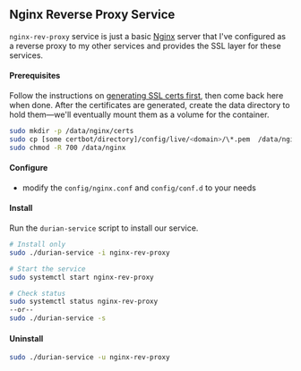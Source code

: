 ## Nginx Reverse Proxy Service
`nginx-rev-proxy` service is just a basic [Nginx](//www.nginx.com) server that I've configured as a reverse proxy to my other services and provides the SSL layer for these services.

#### Prerequisites

Follow the instructions on [generating SSL certs first](https://github.com/ikumen/durian-server#certbot-lets-encrypt-for-ssl-certificate), then come back here when done. After the certificates are generated, create the data directory to hold them&mdash;we'll eventually mount them as a volume for the container.

```bash
sudo mkdir -p /data/nginx/certs
sudo cp [some certbot/directory]/config/live/<domain>/\*.pem  /data/nginx/certs/
sudo chmod -R 700 /data/nginx
```

#### Configure

- modify the `config/nginx.conf` and `config/conf.d` to your needs

#### Install

Run the `durian-service` script to install our service.

```bash
# Install only
sudo ./durian-service -i nginx-rev-proxy

# Start the service
sudo systemctl start nginx-rev-proxy

# Check status
sudo systemctl status nginx-rev-proxy
--or--
sudo ./durian-service -s
```

#### Uninstall

```bash
sudo ./durian-service -u nginx-rev-proxy
```
